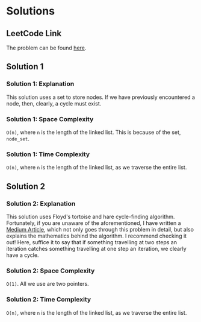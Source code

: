 # Solutions

## LeetCode Link

The problem can be found [here](https://leetcode.com/problems/linked-list-cycle/).

## Solution 1

### Solution 1: Explanation

This solution uses a set to store nodes. If we have previously encountered a node,
then, clearly, a cycle must exist.

### Solution 1: Space Complexity

`O(n)`, where `n` is the length of the linked list. This is because of the set,
`node_set`.

### Solution 1: Time Complexity

`O(n)`, where `n` is the length of the linked list, as we traverse the entire list.

## Solution 2

### Solution 2: Explanation

This solution uses Floyd's tortoise and hare cycle-finding algorithm.
Fortunately, if you are unaware of the aforementioned, I have written a
[Medium Article](https://medium.com/@edgar-loves-python/the-tortoise-the-hare-and-the-cyclical-linked-list-1b51acab5b?source=friends_link&sk=b8505cbe79e5b73d28c87f0b6f0ec3cf),
which not only goes through this problem in detail, but also explains the
mathematics behind the algorithm. I recommend checking it out! Here, suffice
it to say that if something travelling at two steps an iteration catches
something travelling at one step an iteration, we clearly have a cycle.

### Solution 2: Space Complexity

`O(1)`. All we use are two pointers.

### Solution 2: Time Complexity

`O(n)`, where `n` is the length of the linked list, as we traverse the entire list.
